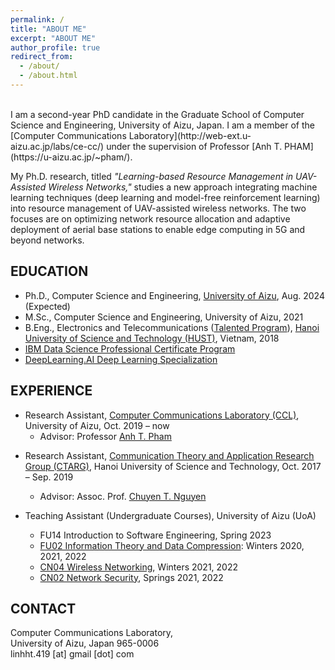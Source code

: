 ```yaml
---
permalink: /
title: "ABOUT ME"
excerpt: "ABOUT ME"
author_profile: true
redirect_from: 
  - /about/
  - /about.html
---
```

<br>
I am a second-year PhD candidate in the Graduate School of Computer Science and Engineering, University of Aizu, Japan. I am a member of the [Computer Communications Laboratory](http://web-ext.u-aizu.ac.jp/labs/ce-cc/) under the supervision of Professor [Anh T. PHAM](https://u-aizu.ac.jp/~pham/). 

My Ph.D. research, titled _"Learning-based Resource Management in UAV-Assisted Wireless Networks,"_ studies a new approach integrating machine learning techniques (deep learning and model-free reinforcement learning) into resource management of UAV-assisted wireless networks. The two focuses are on optimizing network resource allocation and adaptive deployment of aerial base stations to enable edge computing in 5G and beyond networks.

<!-- My interests include statistics, data analysis, and data-driven forecasting. I am passionate and curious about finding insights from large-scale data and developing data-driven solutions to business problems.  -->

## EDUCATION
* Ph.D., Computer Science and Engineering, [University of Aizu](https://u-aizu.ac.jp/en/), Aug. 2024 (Expected)
* M.Sc., Computer Science and Engineering, University of Aizu, 2021
* B.Eng., Electronics and Telecommunications ([Talented Program](https://en.hust.edu.vn/elitech)), [Hanoi University of Science and Technology (HUST)](https://en.hust.edu.vn/web/en/home), Vietnam, 2018
* [IBM Data Science Professional Certificate Program](https://www.coursera.org/professional-certificates/ibm-data-science)
* [DeepLearning.AI Deep Learning Specialization](https://www.coursera.org/specializations/deep-learning)

## EXPERIENCE
* Research Assistant, [Computer Communications Laboratory (CCL)](http://web-ext.u-aizu.ac.jp/labs/ce-cc/), University of Aizu, Oct. 2019 – now
  * Advisor: Professor [Anh T. Pham](https://u-aizu.ac.jp/~pham/)
<!--   * Topic: Data-driven Resource Management for Edge Computing in UAV-assisted Wireless Networks. -->

* Research Assistant, [Communication Theory and Application Research Group (CTARG)](https://sites.google.com/site/ntchuyenkyoto/lab?authuser=0), Hanoi University of Science and Technology, Oct. 2017 – Sep. 2019
  * Advisor: Assoc. Prof. [Chuyen T. Nguyen](https://sites.google.com/site/ntchuyenkyoto/home?authuser=0)
  <!-- * Research theme : Medium access control (MAC) protocols for Radio Frequency Identification (RFID) systems. The research aimed to reduce identification time and energy consumption of passive RFID systems under non-ideal channel conditions. -->
  
* Teaching Assistant (Undergraduate Courses), University of Aizu (UoA)
  * FU14 Introduction to Software Engineering, Spring 2023
  * [FU02 Information Theory and Data Compression](http://web-ext.u-aizu.ac.jp/official/curriculum/syllabus/2022_1_E_013.html#13415): Winters 2020, 2021, 2022
  * [CN04 Wireless Networking](http://web-ext.u-aizu.ac.jp/official/curriculum/syllabus/2022_1_E_015.html#14103), Winters 2021, 2022
  * [CN02 Network Security](http://web-ext.u-aizu.ac.jp/official/curriculum/syllabus/2022_1_E_015.html#14101), Springs 2021, 2022
  
## CONTACT
Computer Communications Laboratory, <br> University of Aizu, Japan 965-0006 <br> linhht.419 [at] gmail [dot] com 
